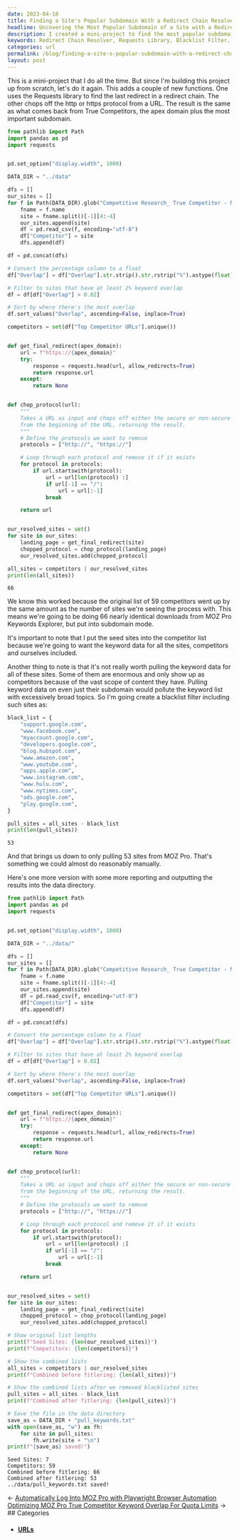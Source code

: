 ```yaml
---
date: 2023-04-18
title: Finding a Site's Popular Subdomain With a Redirect Chain Resolver
headline: Uncovering the Most Popular Subdomain of a Site with a Redirect Chain Resolver
description: I created a mini-project to find the most popular subdomain of a site using a redirect chain resolver, Requests library, and a blacklist filter. After excluding certain sites, I was able to pull data from 53 sites. Read my blog post to find out how I did it!
keywords: Redirect Chain Resolver, Requests Library, Blacklist Filter, Mini-Project, Subdomain, Popular, URL, Protocol
categories: url
permalink: /blog/finding-a-site-s-popular-subdomain-with-a-redirect-chain-resolver/
layout: post
---
```



This is a mini-project that I do all the time. But since I'm building this
project up from scratch, let's do it again. This adds a couple of new
functions. One uses the Requests library to find the last redirect in a
redirect chain. The other chops off the http or https protocol from a URL. The
result is the same as what comes back from True Competitors, the apex domain
plus the most important subdomain.

```python
from pathlib import Path
import pandas as pd
import requests


pd.set_option("display.width", 1000)

DATA_DIR = "../data"

dfs = []
our_sites = []
for f in Path(DATA_DIR).glob("Competitive Research_ True Competitor - Moz Pro*.csv"):
    fname = f.name
    site = fname.split()[-1][4:-4]
    our_sites.append(site)
    df = pd.read_csv(f, encoding="utf-8")
    df["Competitor"] = site
    dfs.append(df)

df = pd.concat(dfs)

# Convert the percentage column to a float
df["Overlap"] = df["Overlap"].str.strip().str.rstrip("%").astype(float) / 100

# Filter to sites that have at least 2% keyword overlap
df = df[df["Overlap"] > 0.02]

# Sort by where there's the most overlap
df.sort_values("Overlap", ascending=False, inplace=True)

competitors = set(df["Top Competitor URLs"].unique())


def get_final_redirect(apex_domain):
    url = f"https://{apex_domain}"
    try:
        response = requests.head(url, allow_redirects=True)
        return response.url
    except:
        return None


def chop_protocol(url):
    """
    Takes a URL as input and chops off either the secure or non-secure protocol
    from the beginning of the URL, returning the result.
    """
    # Define the protocols we want to remove
    protocols = ["http://", "https://"]

    # Loop through each protocol and remove it if it exists
    for protocol in protocols:
        if url.startswith(protocol):
            url = url[len(protocol) :]
            if url[-1] == "/":
                url = url[:-1]
            break

    return url


our_resolved_sites = set()
for site in our_sites:
    landing_page = get_final_redirect(site)
    chopped_protocol = chop_protocol(landing_page)
    our_resolved_sites.add(chopped_protocol)

all_sites = competitors | our_resolved_sites
print(len(all_sites))
```

    66

We know this worked because the original list of 59 competitors went up by the
same amount as the number of sites we're seeing the process with. This means
we're going to be doing 66 nearly identical downloads from MOZ Pro Keywords
Explorer, but put into subdomain mode.

It's important to note that I put the seed sites into the competitor list
because we're going to want the keyword data for all the sites, competitors and
ourselves included.

Another thing to note is that it's not really worth pulling the keyword data
for all of these sites. Some of them are enormous and only show up as
competitors because of the vast scope of content they have. Pulling keyword
data on even just their subdomain would pollute the keyword list with
excessively broad topics. So I'm going create a blacklist filter including such
sites as:

```python
black_list = {
    "support.google.com",
    "www.facebook.com",
    "myaccount.google.com",
    "developers.google.com",
    "blog.hubspot.com",
    "www.amazon.com",
    "www.youtube.com",
    "apps.apple.com",
    "www.instagram.com",
    "www.hulu.com",
    "www.nytimes.com",
    "ads.google.com",
    "play.google.com",
}

pull_sites = all_sites - black_list
print(len(pull_sites))
```

    53

And that brings us down to only pulling 53 sites from MOZ Pro. That's something
we could almost do reasonably manually.

Here's one more version with some more reporting and outputting the results
into the data directory.

```python
from pathlib import Path
import pandas as pd
import requests


pd.set_option("display.width", 1000)

DATA_DIR = "../data/"

dfs = []
our_sites = []
for f in Path(DATA_DIR).glob("Competitive Research_ True Competitor - Moz Pro*.csv"):
    fname = f.name
    site = fname.split()[-1][4:-4]
    our_sites.append(site)
    df = pd.read_csv(f, encoding="utf-8")
    df["Competitor"] = site
    dfs.append(df)

df = pd.concat(dfs)

# Convert the percentage column to a float
df["Overlap"] = df["Overlap"].str.strip().str.rstrip("%").astype(float) / 100

# Filter to sites that have at least 2% keyword overlap
df = df[df["Overlap"] > 0.02]

# Sort by where there's the most overlap
df.sort_values("Overlap", ascending=False, inplace=True)

competitors = set(df["Top Competitor URLs"].unique())


def get_final_redirect(apex_domain):
    url = f"https://{apex_domain}"
    try:
        response = requests.head(url, allow_redirects=True)
        return response.url
    except:
        return None


def chop_protocol(url):
    """
    Takes a URL as input and chops off either the secure or non-secure protocol
    from the beginning of the URL, returning the result.
    """
    # Define the protocols we want to remove
    protocols = ["http://", "https://"]

    # Loop through each protocol and remove it if it exists
    for protocol in protocols:
        if url.startswith(protocol):
            url = url[len(protocol) :]
            if url[-1] == "/":
                url = url[:-1]
            break

    return url


our_resolved_sites = set()
for site in our_sites:
    landing_page = get_final_redirect(site)
    chopped_protocol = chop_protocol(landing_page)
    our_resolved_sites.add(chopped_protocol)

# Show original list lengths
print(f"Seed Sites: {len(our_resolved_sites)}")
print(f"Competitors: {len(competitors)}")

# Show the combined lists
all_sites = competitors | our_resolved_sites
print(f"Combined before fitlering: {len(all_sites)}")

# Show the combined lists after we removed blacklisted sites
pull_sites = all_sites - black_list
print(f"Combined after fitlering: {len(pull_sites)}")

# Save the file in the data directory
save_as = DATA_DIR + "pull_keywords.txt"
with open(save_as, "w") as fh:
    for site in pull_sites:
        fh.write(site + "\n")
print(f"{save_as} saved!")
```

    Seed Sites: 7
    Competitors: 59
    Combined before fitlering: 66
    Combined after fitlering: 53
    ../data/pull_keywords.txt saved!

<div class="post-nav"><div class="post-nav-prev"><span class="arrow">&larr;&nbsp;</span><a href="/blog/automatically-log-into-moz-pro-with-playwright-browser-automation">Automatically Log Into MOZ Pro with Playwright Browser Automation</a></div><div class="post-nav-next"><a href="/blog/optimizing-moz-pro-true-competitor-keyword-overlap-for-quota-limits">Optimizing MOZ Pro True Competitor Keyword Overlap For Quota Limits</a><span class="arrow">&nbsp;&rarr;</span></div></div>
## Categories

<ul>
<li><h4><a href='/url/'>URLs</a></h4></li></ul>